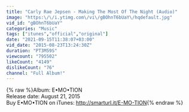 ```yaml
---
title: "Carly Rae Jepsen - Making The Most Of The Night (Audio)"
image: "https:\/\/i.ytimg.com\/vi\/gBOhnT6bUaY\/hqdefault.jpg"
vid_id: "gBOhnT6bUaY"
categories: "Music"
tags: ["itunes","official","original"]
date: "2021-09-15T11:38:07+03:00"
vid_date: "2015-08-23T13:24:30Z"
duration: "PT3M59S"
viewcount: "795502"
likeCount: "4149"
dislikeCount: "76"
channel: "Full Album!"
---
```

{% raw %}Album: E•MO•TION<br />Release date: August 21, 2015<br />Buy E•MO•TION on iTunes: <a rel="nofollow" target="blank" href="http://smarturl.it/E-MO-TION">http://smarturl.it/E-MO-TION</a>{% endraw %}
